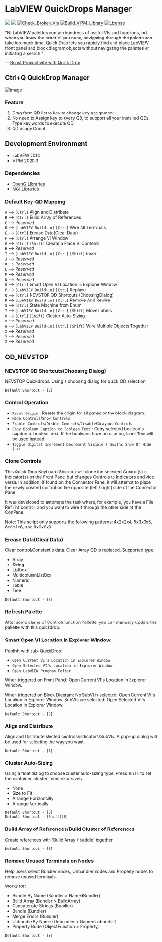 # LabVIEW QuickDrops Manager

<a href="https://www.vipm.io/package/labview_quickdrops_manager/"> <img src="https://www.vipm.io/package/labview_quickdrops_manager/badge.svg?metric=installs"></a> <a href="https://www.vipm.io/package/labview_quickdrops_manager/"><img src="https://www.vipm.io/package/labview_quickdrops_manager/badge.svg?metric=stars"></a>
[![Check_Broken_VIs](https://github.com/NEVSTOP-LAB/LabVIEW-QuickDrops-Manager/actions/workflows/Check_Broken_VIs.yml/badge.svg)](https://github.com/NEVSTOP-LAB/LabVIEW-QuickDrops-Manager/actions/workflows/Check_Broken_VIs.yml)
[![Build_VIPM_Library](https://github.com/NEVSTOP-LAB/LabVIEW-QuickDrops-Manager/actions/workflows/Build_VIPM_Library.yml/badge.svg)](https://github.com/NEVSTOP-LAB/LabVIEW-QuickDrops-Manager/actions/workflows/Build_VIPM_Library.yml)
[![License](https://img.shields.io/badge/License-Apache_2.0-blue.svg)](https://opensource.org/licenses/Apache-2.0)



"NI LabVIEW palettes contain hundreds of useful VIs and functions, but, when you know the exact VI you need, navigating through the palette can take too much time. Quick Drop lets you rapidly find and place LabVIEW front panel and block diagram objects without navigating the palettes or initiating a search."

-- [Boost Productivity with Quick Drop](https://www.ni.com/en/support/documentation/supplemental/08/boost-labview-productivity-with-quick-drop.html)

## Ctrl+Q QuickDrop Manager

![image](https://user-images.githubusercontent.com/8196752/82533027-11c7b100-9b75-11ea-9739-a7f55656611a.png)

### Feature

1. Drag form QD list to key to change key assignment.
2. No need to Assign key to every QD, to support all your installed QDs. Type key words to execute QD.
3. QD usage Count.

## Development Environment

- LabVEW 2014
- VIPM 2020.3

### Dependencies

- [OpenG Libraries](http://sine.ni.com/nips/cds/view/p/lang/zhs/nid/209027)
- [MGI Libraries](https://www.vipm.io/package/mgi_lib_mgi_library/)

### Default Key-QD Mapping

`A` --> `[Ctrl]` Align and Distribute</br>
`B` --> `[Ctrl]` Build Array of References</br>
`C` --> _Reserved_</br>
`D` --> `[LabVIEW Build-in]` `[Ctrl]` Wire All Terminals</br>
`E` --> `[Ctrl]` Erease Data(Clear Data)</br>
`F` --> `[Ctrl]` Arrange VI Window</br>
`G` --> `[Ctrl]` `[Shift]` Create a Place VI Contents</br>
`H` --> _Reserved_</br>
`I` --> `[LabVIEW Build-in]` `[Ctrl]` `[Shift]` Insert</br>
`J` --> _Reserved_</br>
`K` --> _Reserved_</br>
`L` --> _Reserved_</br>
`M` --> _Reserved_</br>
`N` --> _Reserved_</br>
`O` --> `[Ctrl]` Smart Open VI Location in Explorer Window</br>
`P` --> `[LabVIEW Build-in]` `[Ctrl]` Replace</br>
`Q` --> `[Ctrl]` NEVSTOP QD Shortcuts (ChoosingDialog)</br>
`R` --> `[LabVIEW Build-in]` `[Ctrl]` Remove And Rewire</br>
`S` --> `[Ctrl]` State Machine from Enum</br>
`T` --> `[LabVIEW Build-in]` `[Ctrl]` `[Shift]` Move Labels</br>
`U` -->  `[Ctrl]` `[Shift]` Cluster Auto-Sizing</br>
`V` --> _Reserved_</br>
`W` --> `[LabVIEW Build-in]` `[Ctrl]` `[Shift]` Wire Multiple Objects Together</br>
`X` --> _Reserved_</br>
`Y` --> _Reserved_</br>
`Z` --> _Reserved_</br>

## QD_NEVSTOP

### NEVSTOP QD Shortcuts(Choosing Dialog)

NEVSTOP Quickdrops. Using a choosing dialog for quick QD selection.

```
Default Shortcut - [Q]
```

### Control Operation

- `Reset Origin` : Resets the origin for all panes or the block diagram.
- `Hide Controls`/`Show Controls`
- `Enable Controls`/`Disble Controls`/`Disable&Grayout Controls`
- `Copy Boolean Caption to Boolean Text` : Copy selected boolean's caption to boolean text. If the booleans have no caption, label Text will be used instead.
- `Toggle Digital Increment Decrement Visible ( Swithc Show Or Hide ).vi`

### Clone Controls

This Quick Drop Keyboard Shortcut will clone the selected Control(s) or Indicator(s) on the Front Panel but changes Controls to Indicators and vice versa.  In addition, if found on the Connector Pane, it will attempt to place the newly created control on the opposite (left / right) side of the Connector Pane.

It was developed to automate the task where, for example,  you have a File Ref (in) control, and you want to wire it through the other side of the ConPane.

Note: This script only supports the following patterns: 4x2x2x4, 5x3x3x5, 6x4x4x6, and 8x6x6x8

### Erease Data(Clear Data)

Clear control/Constant's data. Clear Array QD is replaced. Supported type:
- Array
- String
- Listbox
- MulticolumnListBox
- Numeric
- Table
- Tree

```
Default Shortcut - [E]
```

### Refresh Palette

After some chane of Control/Function Pallette, you can manually update the pallette with this quickdrop.

### Smart Open VI Location in Explorer Window

Publish with sub-QuickDrop:
 - `Open Current VI's Location in Explorer Window`
 - `Open Selected VI's Location in Explorer Window`
 - `Open LabVIEW Program Folder`

When triggered on Front Panel:
Open Current VI's Location in Explorer Window.

When triggered on Block Diagram:
No SubVI is selected: Open Current VI's Location in Explorer Window.
SubVIs are selected: Open Selected VI's Location in Explorer Window.

```
Default Shortcut - [O]
```

### Align and Distribute

Align and Distribute slected controls/indicators/SubVIs. A pop-up dialog will be used for selecting the way you want.

```
Default Shortcut - [A]
```

### Cluster Auto-Sizing

Using a float dialog to choose cluster auto-sizing type. Press `Shift` to set the contained cluster items recursively.
- None
- Size to Fit
- Arrange Horizontally
- Arrange Vertically

```
Default Shortcut - [U]
Default Shortcut - [Shift][U]
```

### Build Array of References/Build Cluster of References

Create references with 'Build Array'/'buddle' together.

```
Default Shortcut - [B]
```

### Remove Unused Terminals on Nodes

Help users select Bundler nodes, Unbundler nodes and Property nodes to remove unused terminals.

Works for:
- Bundle By Name (Bundler > NamedBundler)
- Build Array (Bundler > BuildArray)
- Concatenate Strings (Bundler)
- Bundle (Bundler)
- Merge Errors (Bundler)
- Unbundle By Name (Unbundler > NamedUnbundler)
- Property Node (ObjectFunction > Property)

```
Default Shortcut - [Y]
```








